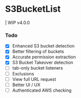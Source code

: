 # S3BucketList

| WIP v4.0.0

### Todo

- [x] Enhanced S3 bucket detection
- [x] Better filtering of buckets
- [x] Accurate permission extraction
- [x] S3 Bucket Takeover detection
- [ ] tab-only bucket listeners
- [ ] Exclusions
- [ ] View full URL request
- [ ] Better UI / UX
- [ ] Authenticated AWS checking
